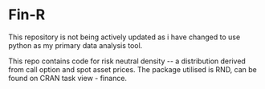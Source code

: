 # Fin-R
 
This repository is not being actively updated as i have changed to use python as my primary data analysis tool.  

This repo contains code for risk neutral density -- a distribution derived from call option and spot asset prices. The package utilised is RND, can be found on CRAN task view - finance.
